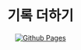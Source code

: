 <div align="center">
  <br>
  <h1>기록 더하기</h1>
</div>

<p align="center">
  <a href="https://kyodaddy.github.io/" target="_blank">
    <img src="https://github.com/jeffreytse/jekyll-theme-yat/workflows/Github%20Pages/badge.svg"
      alt="Github Pages" />
  </a>
</p>


